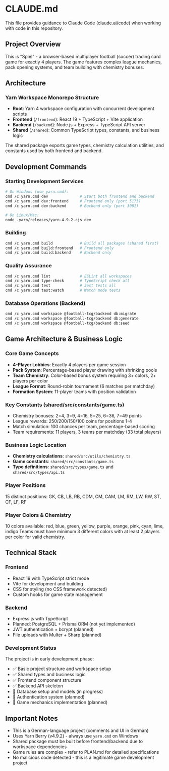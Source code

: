 # CLAUDE.md

This file provides guidance to Claude Code (claude.ai/code) when working with code in this repository.

## Project Overview

This is "Spiel" - a browser-based multiplayer football (soccer) trading card game for exactly 4 players. The game features complex league mechanics, pack opening systems, and team building with chemistry bonuses.

## Architecture

### Yarn Workspace Monorepo Structure
- **Root**: Yarn 4 workspace configuration with concurrent development scripts
- **Frontend** (`/frontend`): React 19 + TypeScript + Vite application  
- **Backend** (`/backend`): Node.js + Express + TypeScript API server
- **Shared** (`/shared`): Common TypeScript types, constants, and business logic

The shared package exports game types, chemistry calculation utilities, and constants used by both frontend and backend.

## Development Commands

### Starting Development Services
```bash
# On Windows (use yarn.cmd):
cmd /c yarn.cmd dev              # Start both frontend and backend
cmd /c yarn.cmd dev:frontend     # Frontend only (port 5173)
cmd /c yarn.cmd dev:backend      # Backend only (port 3001)

# On Linux/Mac:
node .yarn/releases/yarn-4.9.2.cjs dev
```

### Building
```bash
cmd /c yarn.cmd build            # Build all packages (shared first)
cmd /c yarn.cmd build:frontend   # Frontend only
cmd /c yarn.cmd build:backend    # Backend only
```

### Quality Assurance
```bash
cmd /c yarn.cmd lint             # ESLint all workspaces
cmd /c yarn.cmd type-check       # TypeScript check all
cmd /c yarn.cmd test             # Jest tests all
cmd /c yarn.cmd test:watch       # Watch mode tests
```

### Database Operations (Backend)
```bash
cmd /c yarn.cmd workspace @football-tcg/backend db:migrate
cmd /c yarn.cmd workspace @football-tcg/backend db:generate
cmd /c yarn.cmd workspace @football-tcg/backend db:seed
```

## Game Architecture & Business Logic

### Core Game Concepts
- **4-Player Lobbies**: Exactly 4 players per game session
- **Pack System**: Percentage-based player drawing with shrinking pools
- **Team Chemistry**: Color-based bonus system requiring 3+ colors, 2+ players per color
- **League Format**: Round-robin tournament (6 matches per matchday)
- **Formation System**: 11-player teams with position validation

### Key Constants (shared/src/constants/game.ts)
- Chemistry bonuses: 2=4, 3=9, 4=16, 5=25, 6=36, 7=49 points
- League rewards: 250/200/150/100 coins for positions 1-4
- Match simulation: 100 chances per team, percentage-based scoring
- Team requirements: 11 players, 3 teams per matchday (33 total players)

### Business Logic Location
- **Chemistry calculations**: `shared/src/utils/chemistry.ts`
- **Game constants**: `shared/src/constants/game.ts`
- **Type definitions**: `shared/src/types/game.ts` and `shared/src/types/api.ts`

### Player Positions
15 distinct positions: GK, CB, LB, RB, CDM, CM, CAM, LM, RM, LW, RW, ST, CF, LF, RF

### Player Colors & Chemistry
10 colors available: red, blue, green, yellow, purple, orange, pink, cyan, lime, indigo
Teams must have minimum 3 different colors with at least 2 players per color for valid chemistry.

## Technical Stack

### Frontend
- React 19 with TypeScript strict mode
- Vite for development and building
- CSS for styling (no CSS framework detected)
- Custom hooks for game state management

### Backend  
- Express.js with TypeScript
- Planned: PostgreSQL + Prisma ORM (not yet implemented)
- JWT authentication + bcrypt (planned)
- File uploads with Multer + Sharp (planned)

### Development Status
The project is in early development phase:
- ✅ Basic project structure and workspace setup
- ✅ Shared types and business logic
- ✅ Frontend component structure  
- ✅ Backend API skeleton
- 🚧 Database setup and models (in progress)
- 📅 Authentication system (planned)
- 📅 Game mechanics implementation (planned)

## Important Notes

- This is a German-language project (comments and UI in German)
- Uses Yarn Berry (v4.9.2) - always use `yarn.cmd` on Windows
- Shared package must be built before frontend/backend due to workspace dependencies
- Game rules are complex - refer to PLAN.md for detailed specifications
- No malicious code detected - this is a legitimate game development project